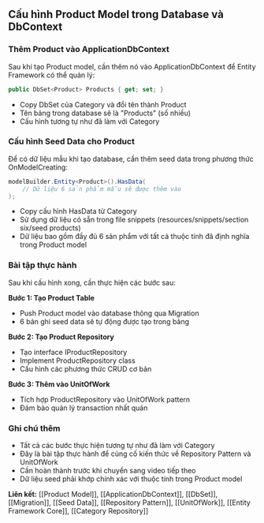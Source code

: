 ## Cấu hình Product Model trong Database và DbContext

### Thêm Product vào ApplicationDbContext

Sau khi tạo Product model, cần thêm nó vào ApplicationDbContext để Entity Framework có thể quản lý:

```csharp
public DbSet<Product> Products { get; set; }
```

- Copy DbSet của Category và đổi tên thành Product
- Tên bảng trong database sẽ là "Products" (số nhiều)
- Cấu hình tương tự như đã làm với Category


### Cấu hình Seed Data cho Product

Để có dữ liệu mẫu khi tạo database, cần thêm seed data trong phương thức OnModelCreating:

```csharp
modelBuilder.Entity<Product>().HasData(
    // Dữ liệu 6 sản phẩm mẫu sẽ được thêm vào
);
```

- Copy cấu hình HasData từ Category
- Sử dụng dữ liệu có sẵn trong file snippets (resources/snippets/section six/seed products)
- Dữ liệu bao gồm đầy đủ 6 sản phẩm với tất cả thuộc tính đã định nghĩa trong Product model


### Bài tập thực hành

Sau khi cấu hình xong, cần thực hiện các bước sau:

**Bước 1: Tạo Product Table**

- Push Product model vào database thông qua Migration
- 6 bản ghi seed data sẽ tự động được tạo trong bảng

**Bước 2: Tạo Product Repository**

- Tạo interface IProductRepository
- Implement ProductRepository class
- Cấu hình các phương thức CRUD cơ bản

**Bước 3: Thêm vào UnitOfWork**

- Tích hợp ProductRepository vào UnitOfWork pattern
- Đảm bảo quản lý transaction nhất quán


### Ghi chú thêm

- Tất cả các bước thực hiện tương tự như đã làm với Category
- Đây là bài tập thực hành để củng cố kiến thức về Repository Pattern và UnitOfWork
- Cần hoàn thành trước khi chuyển sang video tiếp theo
- Dữ liệu seed phải khớp chính xác với thuộc tính trong Product model

**Liên kết:** [[Product Model]], [[ApplicationDbContext]], [[DbSet]], [[Migration]], [[Seed Data]], [[Repository Pattern]], [[UnitOfWork]], [[Entity Framework Core]], [[Category Repository]]

